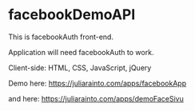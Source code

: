 # facebookDemoAPI
This is facebookAuth front-end. 

Application will need facebookAuth to work.

Client-side: HTML, CSS, JavaScript, jQuery

Demo here: https://juliarainto.com/apps/facebookApp

and here: https://juliarainto.com/apps/demoFaceSivu
